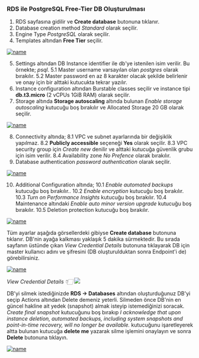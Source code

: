 ### RDS ile PostgreSQL Free-Tier DB Oluşturulması

1. RDS sayfasına gidilir ve **Create database** butonuna tıklanır. 
2. Database creation method *Standard* olarak seçilir.
3. Engine Type *PostgreSQL* olarak seçilir.
4. Templates altından **Free Tier** seçilir.

[![name](assets/rds_1.png)](assets/rds_1.png)

5. Settings altından DB Instance identifier ile db'ye istenilen isim verilir. Bu örnekte; *psql*.
    5.1 Master username varsayılan olan *postgres* olarak bırakılır.
    5.2 Master password en az 8 karakter olacak şekilde belirlenir ve onay için bir alttaki kutucukta tekrar yazılır.
6. Instance configuration altından Burstable classes seçilir ve instance tipi **db.t3.micro** (2 vCPUs 1GiB RAM) olarak seçilir.
7. Storage altında **Storage autoscaling** altında bulunan *Enable storage autoscaling* kutucuğu boş bırakılır ve Allocated Storage 20 GB olarak seçilir.

[![name](assets/rds_2.png)](assets/rds_2.png)

8. Connectivity altında; 
    8.1 VPC ve subnet ayarlarında bir değişiklik yapılmaz.
    8.2 **Publicly accessible** seçeneği **Yes** olarak seçilir.
    8.3 VPC security group için *Create new* denilir ve alttaki kutucuğa güvenlik grubu için isim verilir. 
    8.4 Availability zone *No Prefence* olarak bırakılır.
9. Database authentication *password authentication* olarak seçilir.

[![name](assets/rds_3.png)](assets/rds_3.png)


10. Additional Configuration altında;
    10.1 *Enable automated backups* kutucuğu boş bırakılır..
    10.2 *Enable encryption* kutucuğu boş bırakılır.
    10.3 *Turn on Performance Insights* kutucuğu boş bırakılır.
    10.4 Maintenance altındaki  *Enable auto minor version upgrade* kutucuğu boş bırakılır.
    10.5 Deletion protection kutucuğu boş bırakılır.
    

[![name](assets/rds_4.png)](assets/rds_4.png)

Tüm ayarlar aşağıda görsellerdeki gibiyse **Create database** butonuna tıklanır. DB'nin ayağa kalkması yaklaşık 5 dakika sürmektedir. Bu sırada sayfanın üstünde çıkan *View Credential Details* butonuna tıklayarak DB için master kullanıcı adını ve şifresini (DB oluşturulduktan sonra Endpoint'i de) görebilirsiniz.

[![name](assets/rds_5.png)](assets/rds_5.png)

*View Credential Details 👇🏻*
![](assets/rds_auth.png)

DB'yi silmek istediğinizde **RDS -> Databases** altından oluşturduğunuz DB'yi seçip Actions altından Delete demeniz yeterli. Silmeden önce DB'nin en güncel hakline ait yedek (snapshot) almak isteyip istemediğinizi soracak. *Create final snapshot* kutucuğunu boş bırakıp *I acknowledge that upon instance deletion, automated backups, including system snapshots and point-in-time recovery, will no longer be available.* kutucuğunu işaretleyerek altta bulunan kutucuğa **delete me** yazarak silme işlemini onaylayın ve sonra **Delete** butonuna tıklayın.

[![name](assets/rds_delete.png)](assets/rds_delete.png)